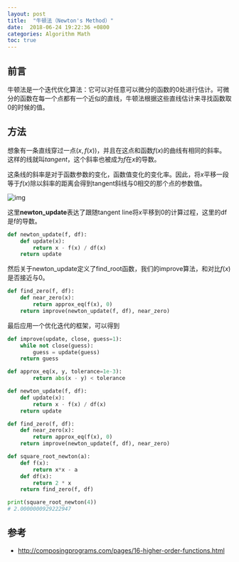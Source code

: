 ```yaml
---
layout: post
title:  "牛顿法（Newton's Method）"
date:  2018-06-24 19:22:36 +0800
categories: Algorithm Math
toc: true
---
```


## 前言

牛顿法是一个迭代优化算法：它可以对任意可以微分的函数的0处进行估计。可微分的函数在每一个点都有一个近似的直线，牛顿法根据这些直线估计来寻找函数取0的时候的值。

## 方法

想象有一条直线穿过一点$(x, f(x))$，并且在这点和函数$f(x)$的曲线有相同的斜率。这样的线就叫*tangent*，这个斜率也被成为$f$在$x$的导数。

这条线的斜率是对于函数参数的变化，函数值变化的变化率。因此，将$x$平移一段等于$f(x)$除以斜率的距离会得到tangent斜线与0相交的那个点的参数值。

![img](http://composingprograms.com/img/newton.png)

这里**newton_update**表达了跟随tangent line将$x$平移到0的计算过程，这里的df是f的导数。
```python
def newton_update(f, df):
    def update(x):
        return x - f(x) / df(x)
    return update
```

然后关于newton_update定义了find_root函数，我们的improve算法，和对比$f(x)$是否接近与0。
```python
def find_zero(f, df):
    def near_zero(x):
        return approx_eq(f(x), 0)
    return improve(newton_update(f, df), near_zero)
```

最后应用一个优化迭代的框架，可以得到
```python
def improve(update, close, guess=1):
    while not close(guess):
	    guess = update(guess)
    return guess

def approx_eq(x, y, tolerance=1e-3):
  	    return abs(x - y) < tolerance

def newton_update(f, df):
    def update(x):
        return x - f(x) / df(x)
    return update

def find_zero(f, df):
    def near_zero(x):
        return approx_eq(f(x), 0)
    return improve(newton_update(f, df), near_zero)

def square_root_newton(a):
    def f(x):
        return x*x - a
    def df(x):
        return 2 * x
    return find_zero(f, df)

print(square_root_newton(4))
# 2.0000000929222947
```

## 参考
* <http://composingprograms.com/pages/16-higher-order-functions.html>